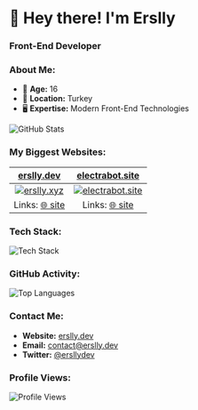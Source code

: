 # 👋 Hey there! I'm Erslly

### Front-End Developer

### About Me:
- 🎂 **Age:** 16  
- 📍 **Location:** Turkey  
- 🖥️ **Expertise:** Modern Front-End Technologies

![GitHub Stats](https://github-readme-stats.vercel.app/api?username=erslly&show_icons=true&theme=tokyonight)

### My Biggest Websites:

| [erslly.dev](https://erslly.dev) | [electrabot.site](https://electrabot.site) |
|:-:|:-:|
| [![erslly.xyz](https://p.erslly.dev/Ekran%20g%C3%B6r%C3%BCnt%C3%BCs%C3%BC%202025-07-12%20004224.png)](https://erslly.dev) | [![electrabot.site](https://p.erslly.dev/Ekran%20g%C3%B6r%C3%BCnt%C3%BCs%C3%BC%202025-07-12%20004520.png)](https://electrabot.site) |
| Links: [🌐 site](https://erslly.dev)   | Links: [🌐 site](https://electrabot.site)  |

### Tech Stack:
![Tech Stack](https://skillicons.dev/icons?i=js,html,css,ts,react,nextjs,nodejs,express,tailwind,mongodb,git,github,pnpm,vscode,vercel,bootstrap)

### GitHub Activity:
![Top Languages](https://github-readme-stats.vercel.app/api/top-langs/?username=erslly&layout=compact&theme=tokyonight)

### Contact Me:
- **Website:** [erslly.dev](https://erslly.dev)  
- **Email:** [contact@erslly.dev](mailto:contact@erslly.dev)  
- **Twitter:** [@ersllydev](https://x.com/ersllydev)  

### Profile Views:
![Profile Views](https://count.getloli.com/get/@erslly?theme=rule34)
